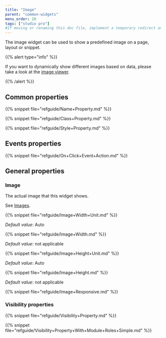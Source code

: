 ```yaml
---
title: "Image"
parent: "common-widgets"
menu_order: 20
tags: ["studio pro"]
#If moving or renaming this doc file, implement a temporary redirect and let the respective team know they should update the URL in the product. See Mapping to Products for more details.
---
```



The image widget can be used to show a predefined image on a page, layout or snippet.

{{% alert type="info" %}}

If you want to dynamically show different images based on data, please take a look at the [image viewer](image-viewer).

{{% /alert %}}

## Common properties

{{% snippet file="refguide/Name+Property.md" %}}

{{% snippet file="refguide/Class+Property.md" %}}

{{% snippet file="refguide/Style+Property.md" %}}

## Events properties

{{% snippet file="refguide/On+Click+Event+Action.md" %}}

## General properties

### Image

The actual image that this widget shows.

See [Images](images).

{{% snippet file="refguide/Image+Width+Unit.md" %}}

_Default value_: Auto

{{% snippet file="refguide/Image+Width.md" %}}

_Default value_: not applicable

{{% snippet file="refguide/Image+Height+Unit.md" %}}

_Default value_: Auto

{{% snippet file="refguide/Image+Height.md" %}}

_Default value_: not applicable

{{% snippet file="refguide/Image+Responsive.md" %}}

### Visibility properties

{{% snippet file="refguide/Visibility+Property.md" %}}

{{% snippet file="refguide/Visibility+Property+With+Module+Roles+Simple.md" %}}
